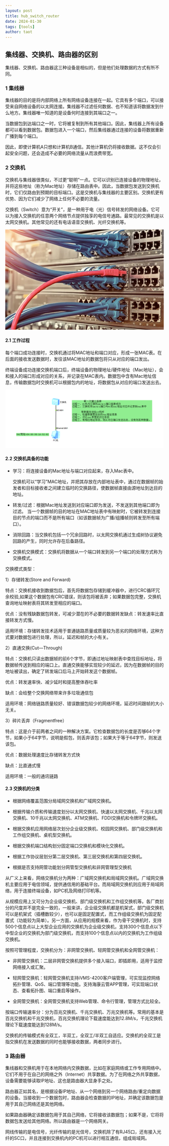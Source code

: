 ```yaml
---
layout: post
title: hub_switch_router
date: 2024-01-30
tags: [tools]
author: taot
---
```


## 集线器、交换机、路由器的区别

集线器、交换机、路由器这三种设备是相似的，但是他们处理数据的方式有所不同。


###  1 集线器

集线器的目的是将内部网络上所有网络设备连接在一起。它具有多个端口，可以接受来自网络设备的以太网连接。集线器不过滤任何数据、也不知道该将数据发到什么地方。集线器唯一知道的是设备何时连接到其端口之一。

当数据包到达端口之一时，它将被复制到所有其他端口。因此，集线器上所有设备都可以看到数据包。数据包进入一个端口，然后集线器通过连接的设备将数据重新广播到每个端口。

因此，即使计算机A只想和计算机B通信。其他计算机仍将接收数据。这不仅会引起安全问题，还会造成不必要的网络流量从而浪费带宽。


### 2 交换机

交换机与集线器很类似，不过更“聪明”一点。它可以识别已连接设备的物理地址，并将这些地址（称为Mac地址）存储在路由表中。因此，当数据包发送到交换机时，它们仅路由到预期的目标端口。这是交换机与集线器的主要区别。交换机更有优势、因为它们减少了网络上任何不必要的流量。

交换机（Switch）意为“开关”，是一种用于电（光）信号转发的网络设备。它可以为接入交换机的任意两个网络节点提供独享的电信号通路。最常见的交换机是以太网交换机。其他常见的还有电话语音交换机、光纤交换机等。

![Alt text](../blog_images/github_drawing_board_for_gitpages_blog/hub_switch_router_1.png)


#### 2.1 工作过程

每个端口成功连接时，交换机通过将MAC地址和端口对应，形成一张MAC表。在后面的接收发送数据时，发往该MAC地址的数据包将只从对应的端口发出。

终端设备成功连接交换机端口后，终端设备的物理地址/硬件地址（Mac地址），会和接入的端口形成对应的关系，并记录在MAC表内。数据包中含有Mac地址信息，传输数据包时交换机可以根据包内的地址，将数据包从对应的端口发送出去。

![Alt text](../blog_images/github_drawing_board_for_gitpages_blog/hub_switch_router_2.png)

#### 2.2 交换机具备的功能

* 学习：将连接设备的Mac地址与端口对应起来，存入Mac表中。
  
  交换机可以“学习”MAC地址，并把其存放在内部地址表中，通过在数据帧的始发者和目标接收者之间建立临时的交换路径，使数据帧直接由源地址到达目的地址。

* 转发/过滤：根据Mac地址发送到对应端口即为发送，不发送到其他端口即为过滤。
  当一个数据帧的目的地址在MAC地址表中有映射时，它被转发到连接目的节点的端口而不是所有端口（如该数据帧为广播/组播帧则转发至所有端口）。

* 消除回路：当交换机包括一个冗余回路时，以太网交换机通过生成树协议避免回路的产生，同时允许存在后备路径。

* 交换机交换模式：交换机将数据从一个端口转发到另一个端口的处理方式称为交换模式。

交换模式类型：

1）存储转发(Store and Forward)

特点：交换机接收到数据包后，首先将数据包存储到缓冲器中，进行CRC循环冗余校验,如果这个数据包有CRC错误，则该包将被丢弃；如果数据包完整，交换机查询地址映射表将其转发至相应的端口。

优点：没有残缺数据包转发，可减少潜在的不必要的数据转发缺点：转发速率比直接转发方式慢。

适用环境：存储转发技术适用于普通链路质量或质量较为恶劣的网络环境，这种方式要对数据包进行处理，所以，延迟和帧的大小有关。

2）直通交换(Cut—Through)

特点：交换机只读出数据帧的前6个字节，即通过地址映射表中查找目标地址，将数据帧传送到相应的端口上。直通交换能够实现较少的延迟，因为在数据帧的目的地址被读出，确定了转发端口后马上开始转发这个数据帧。

优点：转发速率快、减少延时和提高整体吞吐率

缺点：会给整个交换网络带来许多垃圾通信包

适用环境：网络链路质量较好、错误数据包较少的网络环境，延迟时间跟帧的大小无关。

3）碎片丢弃（Fragmentfree）

特点：这是介于前两者之间的一种解决方案。它检查数据包的长度是否够64个字节，如果小于64字节，说明是假包，则丢弃该包；如果大于等于64字节，则发送该包。

优点：数据处理速度比存储转发方式快

缺点：比直通式慢

适用环境：一般的通讯链路

#### 2.3 交换机的分类

* 根据网络覆盖范围分局域网交换机和广域网交换机。

* 根据传输介质和传输速度划分以太网交换机、快速以太网交换机、千兆以太网交换机、10千兆以太网交换机、ATM交换机、FDDI交换机和令牌环交换机。

* 根据交换机应用网络层次划分企业级交换机、校园网交换机、部门级交换机和工作组交换机、桌机型交换机。

* 根据交换机端口结构划分固定端口交换机和模块化交换机。

* 根据工作协议层划分第二层交换机、第三层交换机和第四层交换机。

* 根据是否支持网管功能划分网管型交换机和非网管理型交换机


从广义上来看，网络交换机分为两种：广域网交换机和局域网交换机。广域网交换机主要应用于电信领域，提供通信用的基础平台。而局域网交换机则应用于局域网络，用于连接终端设备，如PC机及网络打印机等。

从规模应用上又可分为企业级交换机、部门级交换机和工作组交换机等。各厂商划分的尺度并不是完全一致的，一般来讲，企业级交换机都是机架式，部门级交换机可以是机架式（插槽数较少），也可以是固定配置式，而工作组级交换机为固定配置式（功能较为简单）。另一方面，从应用的规模来看，作为骨干交换机时，支持500个信息点以上大型企业应用的交换机为企业级交换机，支持300个信息点以下中型企业的交换机为部门级交换机，而支持100个信息点以内的交换机为工作组级交换机。

按照可管理程度，交换机分为：非网管交换机、轻网管交换机和全网管交换机：
* 非网管交换机：二层非网管交换机提供多个接入端口，即插即用，适用于监控网络接入或汇聚。

* 轻网管交换机：轻网管交换机支持iVMS-4200客户端管理，可实现监控网络拓扑管理、QoS、端口管理等功能。支持海康云管APP管理，可实现端口状态、查看拓扑图、端口重启等操作。

* 全网管交换机：全网管交换机支持Web管理、命令行管理，管理方式比较全。


按端口传输速率分：分为百兆交换机、千兆交换机、万兆交换机等。常用的基本是百兆交换机和千兆交换机，百兆交换机理论下载速度能达到12.8M/s，千兆交换机理论下载速度能达到128M/s。


交换机的传输模式有全双工，半双工，全双工/半双工自适应。交换机的全双工是指交换机在发送数据的同时也能够接收数据，两者同步进行。



### 3 路由器

集线器和交换机用于在本地网络内交换数据，比如在家庭网络或工作专用网络中。它们不用于在自己的网络之外（Internet）共享数据。为了在网络之外共享数据，设备需要能够读取IP地址、这也是路由器大显身手之处。

路由器正如其名，是根据设备IP地址、从一个网络到另一个网络路由/重定向数据的设备。当接收到一个数据包时，路由器会检查数据的IP地址，并确定该数据包是用于其自己网络还是其他网络。

如果路由器确定该数据包用于其自己网络，它将接收该数据包；如果不是，它将将数据包发送给其他网络。所以路由器是一个网络网关。

网线传输的是电信号，光纤传输的是光信号，交换机除了有RJ45口，还有接入光纤的SC口，并且连接到交换机内的PC机可以进行相互通信，组成局域网。

